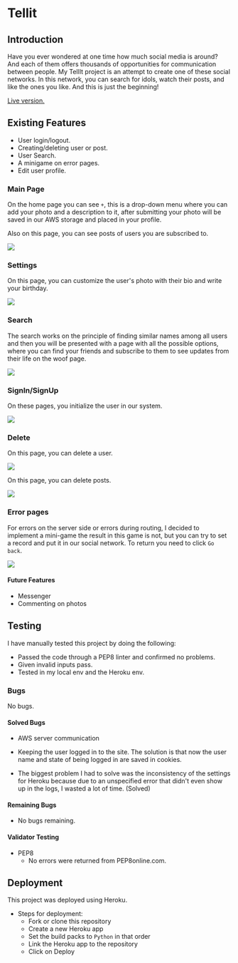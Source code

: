 
# Tellit
## Introduction

Have you ever wondered at one time how much social media is around? And each of them offers thousands of opportunities for communication between people. My TellIt project is an attempt to create one of these social networks. In this network, you can search for idols, watch their posts, and like the ones you like. And this is just the beginning!

[Live version.](https://tellit-7c47373d398e.herokuapp.com/)

## Existing Features

- User login/logout.
- Creating/deleting user or post.
- User Search.
- A minigame on error pages.
- Edit user profile.

### Main Page

On the home page you can see `+`, this is a drop-down menu where you can add your photo and a description to it, after submitting your photo will be saved in our AWS storage and placed in your profile.

Also on this page, you can see posts of users you are subscribed to.

![](media/Screenshots_of_website/homepage_tellit.png)

### Settings

On this page, you can customize the user's photo with their bio and write your birthday.

![](media/Screenshots_of_website/settings_tellit.png)

### Search

The search works on the principle of finding similar names among all users and then you will be presented with a page with all the possible options, where you can find your friends and subscribe to them to see updates from their life on the woof page.

![](media/Screenshots_of_website/search_tellit.png)

### SignIn/SignUp

On these pages, you initialize the user in our system.

![](/media/Screenshots_of_website/login_logout_tellit.png)

### Delete

On this page, you can delete a user.

![](media/Screenshots_of_website/delete_profile_tellit.png)

On this page, you can delete posts.

![](/media/Screenshots_of_website/delete_post_in_profile_tellit.png)

### Error pages

For errors on the server side or errors during routing, I decided to implement a mini-game the result in this game is not, but you can try to set a record and put it in our social network. To return you need to click `Go back`.

![](media/Screenshots_of_website/error_page_tellit.png)

#### Future Features 

- Messenger
- Commenting on photos

## Testing

I have manually tested this project by doing the following:
 - Passed the code through a PEP8 linter and confirmed no problems.
 - Given invalid inputs pass.
 - Tested in my local env and the Heroku env.

 ### Bugs

 No bugs.

 #### Solved Bugs

- AWS server communication
  
- Keeping the user logged in to the site. The solution is that now the user name and state of being logged in are saved in cookies.

- The biggest problem I had to solve was the inconsistency of the settings for Heroku because due to an unspecified error that didn't even show up in the logs, I wasted a lot of time. (Solved)

#### Remaining Bugs

- No bugs remaining.

#### Validator Testing

- PEP8
    - No errors were returned from PEP8online.com.

## Deployment

This project was deployed using Heroku.

- Steps for deployment:
    - Fork or clone this repository
    - Create a new Heroku app
    - Set the build packs to `Python` in that order
    - Link the Heroku app to the repository
    - Click on Deploy
